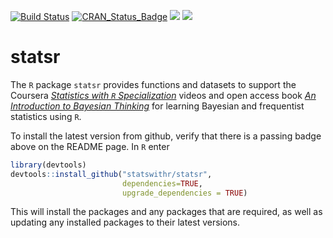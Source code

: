 
<!-- README.md is generated from README.Rmd. Please edit that file -->

[![Build
Status](https://travis-ci.org/StatsWithR/statsr.svg?branch=BayesFactor)](https://travis-ci.org/StatsWithR/statsr)
[![CRAN\_Status\_Badge](https://www.r-pkg.org/badges/version/statsr)](https://cran.r-project.org/package=statsr)
[![](https://cranlogs.r-pkg.org/badges/statsr)](https://CRAN.R-project.org/package=statsr)
[![](https://cranlogs.r-pkg.org/badges/grand-total/statsr)](https://CRAN.R-project.org/package=statsr)

# statsr

The `R` package `statsr` provides functions and datasets to support the
Coursera [*Statistics with `R`
Specialization*](https://www.coursera.org/specializations/statistics)
videos and open access book [*An Introduction to Bayesian
Thinking*](https://statswithr.github.io/book/) for learning Bayesian and
frequentist statistics using `R`.

To install the latest version from github, verify that there is a
passing badge above on the README page. In `R` enter

``` r
library(devtools)
devtools::install_github("statswithr/statsr",
                         dependencies=TRUE,
                         upgrade_dependencies = TRUE)
```

This will install the packages and any packages that are required, as
well as updating any installed packages to their latest versions.
